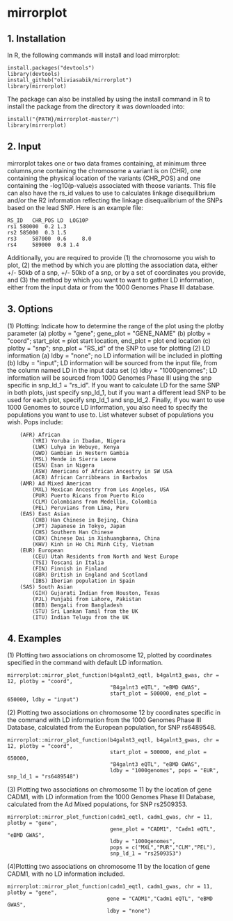 # mirrorplot
## 1. Installation
In R, the following commands will install and load mirrorplot:
```
install.packages("devtools") 
library(devtools) 
install_github("oliviasabik/mirrorplot") 
library(mirrorplot)
```
The package can also be installed by using the install command in R to install the 
package from the directory it was downloaded into:
```
install("{PATH}/mirrorplot-master/")
library(mirrorplot)
```
## 2. Input
mirrorplot takes one or two data frames containing, at minimum
three columns,one containing the chromosome a variant is on (CHR), one 
containing the physical location of the variants (CHR_POS)
and one containing the -log10(p-value)s associated with theose variants.
This file can also have the rs_id values to use to calculates linkage disequilibrium
and/or the R2 information reflecting the linkage disequalibrium of the SNPs based on 
the lead SNP. 
Here is an example file:
``` 
RS_ID	CHR_POS	LD	LOG10P 
rs1	580000	0.2	1.3		
rs2	585000	0.3	1.5  
rs3 	587000 	0.6 	8.0
rs4 	589000	0.8	1.4
```
Additionally, you are required to provide (1) the chromosome you wish to plot, (2) the method
by which you are plotting the association data, either +/- 50kb of a snp, +/- 50kb of a snp,
or by a set of coordinates you provide, and (3) the method by which you want to want to 
gather LD information, either from the input data or from the 1000 Genomes Phase III database.

## 3. Options
(1) Plotting: Indicate how to determine the range of the plot using the plotby parameter
	(a) plotby = "gene"; gene_plot = "GENE_NAME"
	(b) plotby = "coord"; start_plot = plot start location, end_plot = plot end location
	(c) plotby = "snp"; snp_plot = "RS_id" of the SNP to use for plotting
(2) LD information
	(a) ldby = "none"; no LD information will be included in plotting
	(b) ldby = "input"; LD information will be sourced from the input file, from the column 
	named LD in the input data set
	(c) ldby = "1000genomes"; LD information will be sourced from 1000 Genomes Phase III
	using the snp specific in snp_ld_1 = "rs_id". If you want to calculate LD for the same 
	SNP in both plots, just specify snp_ld_1, but if you want a different lead SNP to 
	be used for each plot, specify snp_ld_1 and snp_ld_2. Finally, if you want to use 
	1000 Genomes to source LD information, you also need to specify the populations you 
	want to use to. List whatever subset of populations you wish. Pops include:
``` 
	(AFR) African
		(YRI) Yoruba in Ibadan, Nigera
		(LWK) Luhya in Webuye, Kenya
		(GWD) Gambian in Western Gambia
		(MSL) Mende in Sierra Leone
		(ESN) Esan in Nigera
		(ASW) Americans of African Ancestry in SW USA
		(ACB) African Carribbeans in Barbados
	(AMR) Ad Mixed American
		(MXL) Mexican Ancestry from Los Angeles, USA
		(PUR) Puerto Ricans from Puerto Rico
		(CLM) Colombians from Medellin, Colombia
		(PEL) Peruvians from Lima, Peru
	(EAS) East Asian
		(CHB) Han Chinese in Bejing, China
		(JPT) Japanese in Tokyo, Japan
		(CHS) Southern Han Chinese
		(CDX) Chinese Dai in Xishuangbanna, China
		(KHV) Kinh in Ho Chi Minh City, Vietnam
	(EUR) European
		(CEU) Utah Residents from North and West Europe
		(TSI) Toscani in Italia
		(FIN) Finnish in Finland
		(GBR) British in England and Scotland
		(IBS) Iberian population in Spain
	(SAS) South Asian
		(GIH) Gujarati Indian from Houston, Texas
		(PJL) Punjabi from Lahore, Pakistan
		(BEB) Bengali from Bangladesh
		(STU) Sri Lankan Tamil from the UK
		(ITU) Indian Telugu from the UK
``` 

## 4. Examples
(1) Plotting two associations on chromosome 12, plotted by coordinates specified in the command
with default LD information.
```
mirrorplot::mirror_plot_function(b4galnt3_eqtl, b4galnt3_gwas, chr = 12, plotby = "coord",
                                 "B4galnt3 eQTL", "eBMD GWAS", 
                                 start_plot = 500000, end_plot = 650000, ldby = "input")

```
(2) Plotting two associations on chromosome 12 by coordinates specific in the command
with LD information from the 1000 Genomes Phase III Database, calculated from the European
population, for SNP rs6489548. 
```
mirrorplot::mirror_plot_function(b4galnt3_eqtl, b4galnt3_gwas, chr = 12, plotby = "coord",
                                 start_plot = 500000, end_plot = 650000,
                                 "B4galnt3 eQTL", "eBMD GWAS",
                                 ldby = "1000genomes", pops = "EUR", snp_ld_1 = "rs6489548")
```
(3) Plotting two associations on chromosome 11 by the location of gene CADM1, with LD 
information from the 1000 Genomes Phase III Database, calculated from the Ad Mixed
populations, for SNP rs2509353.
```
mirrorplot::mirror_plot_function(cadm1_eqtl, cadm1_gwas, chr = 11, plotby = "gene", 
								 gene_plot = "CADM1", "Cadm1 eQTL", "eBMD GWAS",
                                 ldby = "1000genomes", 
                                 pops = c("MXL","PUR","CLM","PEL"), 
                                 snp_ld_1 = "rs2509353")

```
(4)Plotting two associations on chromosome 11 by the location of gene CADM1, with no 
LD information included. 
```
mirrorplot::mirror_plot_function(cadm1_eqtl, cadm1_gwas, chr = 11, plotby = "gene", 
								gene = "CADM1","Cadm1 eQTL", "eBMD GWAS",
                                ldby = "none")
```